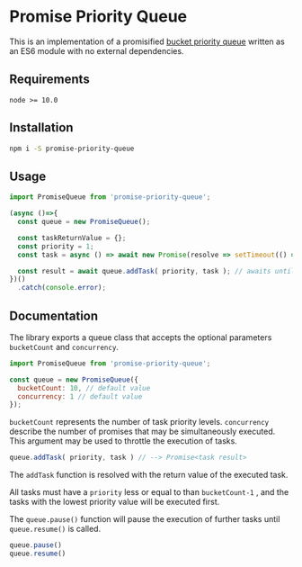 # Promise Priority Queue
This is an implementation of a promisified [bucket priority queue](https://en.wikipedia.org/wiki/Bucket_queue) written as an ES6 module with no external dependencies.

## Requirements

`node >= 10.0`

## Installation

```bash
npm i -S promise-priority-queue
```

## Usage
```javascript
import PromiseQueue from 'promise-priority-queue';

(async ()=>{
  const queue = new PromiseQueue();

  const taskReturnValue = {};
  const priority = 1;
  const task = async () => await new Promise(resolve => setTimeout(() => resolve( taskReturnValue ), 100));

  const result = await queue.addTask( priority, task ); // awaits until the task has executed
})()
  .catch(console.error);
```


## Documentation
The library exports a queue class that accepts the optional parameters `bucketCount` and `concurrency`.

```javascript
import PromiseQueue from 'promise-priority-queue';

const queue = new PromiseQueue({ 
  bucketCount: 10, // default value
  concurrency: 1 // default value
});
```

`bucketCount` represents the number of task priority levels. 
`concurrency` describe the number of promises that may be simultaneously executed. This argument may be used to throttle the execution of tasks.

```javascript
queue.addTask( priority, task ) // --> Promise<task result>
```

The `addTask` function is resolved with the return value of the executed task. 

All tasks must have a `priority` less or equal to than `bucketCount-1` , and the tasks with the lowest priority value will be executed first.

The `queue.pause()` function will pause the execution of further tasks until `queue.resume()` is called. 

```javascript
queue.pause()	
queue.resume()
```
